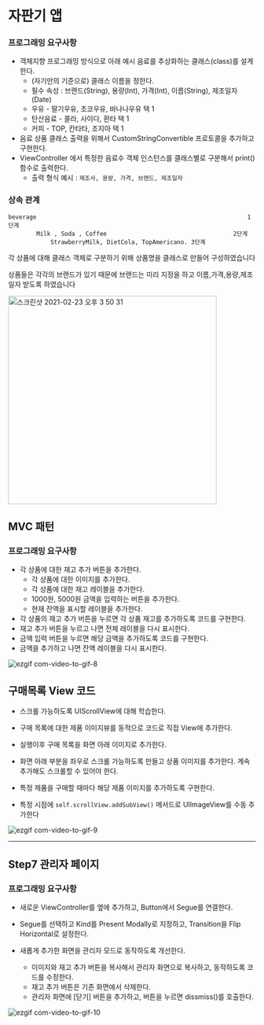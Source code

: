 # 자판기 앱

### 프로그래밍 요구사항

- 객체지향 프로그래밍 방식으로 아래 예시 음료를 추상화하는 클래스(class)를 설계한다.
  - (자기만의 기준으로) 클래스 이름을 정한다.
  - 필수 속성 : 브랜드(String), 용량(Int), 가격(Int), 이름(String), 제조일자(Date)
  - 우유 - 딸기우유, 초코우유, 바나나우유 택 1
  - 탄산음료 - 콜라, 사이다, 환타 택 1
  - 커피 - TOP, 칸타타, 조지아 택 1
- 음료 상품 클래스 출력을 위해서 CustomStringConvertible 프로토콜을 추가하고 구현한다.
- ViewController 에서 특정한 음료수 객체 인스턴스를 클래스별로 구분해서 print() 함수로 출력한다.
  - 출력 형식 예시 : `제조사, 용량, 가격, 브랜드, 제조일자`

### 상속 관계 

```
beverage    										            	1단계
		Milk , Soda , Coffee							        2단계
			StrawberryMilk, DietCola, TopAmericano. 3단계
```

각 상품에 대해  클래스 객체로 구분하기 위해  상품명을 클래스로 만들어 구성하였습니다

상품들은 각각의 브랜드가 있기 때문에 브랜드는 미리 지정을 하고 이름,가격,용량,제조일자 받도록 하였습니다 

<img width="424" alt="스크린샷 2021-02-23 오후 3 50 31" src="https://user-images.githubusercontent.com/33626693/108810698-0cf5c900-75ef-11eb-80dd-f53ca0a69c4f.png">



## MVC 패턴

### 프로그래밍 요구사항

- 각 상품에 대한 재고 추가 버튼을 추가한다.
  - 각 상품에 대한 이미지를 추가한다.
  - 각 상품에 대한 재고 레이블을 추가한다.
  - 1000원, 5000원 금액을 입력하는 버튼을 추가한다.
  - 현재 잔액을 표시할 레이블을 추가한다.
- 각 상품의 재고 추가 버튼을 누르면 각 상품 재고를 추가하도록 코드를 구현한다.
- 재고 추가 버튼을 누르고 나면 전체 레이블을 다시 표시한다.
- 금액 입력 버튼을 누르면 해당 금액을 추가하도록 코드를 구현한다.
- 금액을 추가하고 나면 잔액 레이블을 다시 표시한다.

![ezgif com-video-to-gif-8](https://user-images.githubusercontent.com/33626693/109758975-ad6f6d00-7c2f-11eb-86f3-d9c42d005488.gif)



## 구매목록 View 코드

- 스크롤 가능하도록 UIScrollView에 대해 학습한다.
- 구매 목록에 대한 제품 이미지뷰를 동적으로 코드로 직접 View에 추가한다.

- 실행이후 구매 목록을 화면 아래 이미지로 추가한다.
- 화면 아래 부분을 좌우로 스크롤 가능하도록 만들고 상품 이미지를 추가한다. 계속 추가해도 스크롤할 수 있어야 한다.
- 특정 제품을 구매할 때마다 해당 제품 이미지를 추가하도록 구현한다.
- 특정 시점에 `self.scrollView.addSubView()` 메서드로 UIImageView를 수동 추가한다

![ezgif com-video-to-gif-9](https://user-images.githubusercontent.com/33626693/111428886-7f178480-873b-11eb-8266-c0b7ffd17118.gif)

---

##  Step7 관리자 페이지

### 프로그래밍 요구사항

- 새로운 ViewController를 옆에 추가하고, Button에서 Segue를 연결한다.
- Segue를 선택하고 Kind를 Present Modally로 지정하고, Transition을 Flip Horizontal로 설정한다.

- 새롭게 추가한 화면을 관리자 모드로 동작하도록 개선한다.
  - 이미지와 재고 추가 버튼을 복사해서 관리자 화면으로 복사하고, 동작하도록 코드를 수정한다.
  - 재고 추가 버튼은 기존 화면에서 삭제한다.
  - 관리자 화면에 [닫기] 버튼을 추가하고, 버튼을 누르면 dissmiss()를 호출한다.

![ezgif com-video-to-gif-10](https://user-images.githubusercontent.com/33626693/111721315-f74c8a00-88a2-11eb-8d1c-5eef4f21cfb7.gif)

